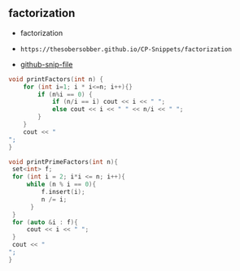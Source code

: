 
## factorization

- factorization
- ```
  https://thesobersobber.github.io/CP-Snippets/factorization
  ```
- [github-snip-file](https://github.com/theSoberSobber/CP-Snippets/blob/main/snippets.json#L721)

```cpp
void printFactors(int n) { 
    for (int i=1; i * i<=n; i++){} 
        if (n%i == 0) { 
            if (n/i == i) cout << i << " "; 
            else cout << i << " " << n/i << " "; 
        } 
    }
    cout << "
";
} 

void printPrimeFactors(int n){
 set<int> f;
 for (int i = 2; i*i <= n; i++){
     while (n % i == 0){
         f.insert(i);
         n /= i;
      }
 }
 for (auto &i : f){
     cout << i << " ";
 }
 cout << "
";
}

```
